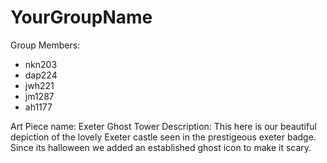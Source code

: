 # YourGroupName

Group Members:
- nkn203
- dap224
- jwh221
- jm1287
- ah1177

Art Piece name: Exeter Ghost Tower
Description: This here is our beautiful depiction of the lovely Exeter castle seen in the prestigeous exeter badge. Since its halloween we added an established ghost icon to make it scary.